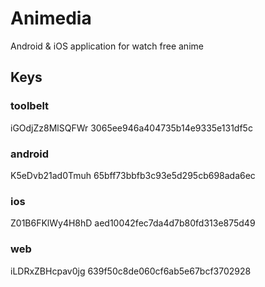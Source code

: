 # Animedia
Android &amp; iOS application for watch free anime

## Keys

### toolbelt
iGOdjZz8MlSQFWr
3065ee946a404735b14e9335e131df5c

### android
K5eDvb21ad0Tmuh
65bff73bbfb3c93e5d295cb698ada6ec

### ios
Z01B6FKlWy4H8hD
aed10042fec7da4d7b80fd313e875d49

### web
iLDRxZBHcpav0jg
639f50c8de060cf6ab5e67bcf3702928